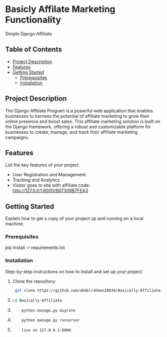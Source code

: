 # Basicly Affilate Marketing Functionality

Simple Django Affiliate 

## Table of Contents

- [Project Description](#project-description)
- [Features](#features)
- [Getting Started](#getting-started)
  - [Prerequisites](#prerequisites)
  - [Installation](#installation)


## Project Description

The Django Affiliate Program is a powerful web application that enables businesses to harness the potential of affiliate marketing to grow their online presence and boost sales. This affiliate marketing solution is built on the Django framework, offering a robust and customizable platform for businesses to create, manage, and track their affiliate marketing campaigns.

## Features

List the key features of your project.

- User Registration and Management:
- Tracking and Analytics
- Visitor goes to site with affiliate code:
    http://127.0.0.1:8000/B97308B7FEA3


## Getting Started

Explain how to get a copy of your project up and running on a local machine.

### Prerequisites

pip install -r requirements.txt

### Installation

Step-by-step instructions on how to install and set up your project.

1. Clone the repository:
   ```bash
    git clone https://github.com/abdelrahman18036/Basically-Affiliate.git

2.  ```bash
    cd Basically-Affiliate

3.  ```bash
        python manage.py migrate

4.  ```bash
        python manage.py runserver

5.  ```bash
        live on 127.0.0.1:8000